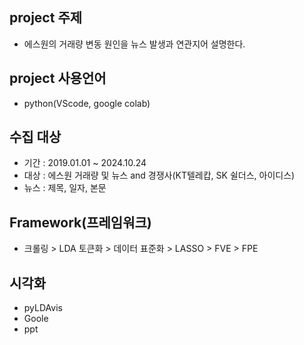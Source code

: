 ## project 주제
- 에스원의 거래량 변동 원인을 뉴스 발생과 연관지어 설명한다.
## project 사용언어 
- python(VScode, google colab)
## 수집 대상
- 기간 : 2019.01.01 ~ 2024.10.24
- 대상 : 에스원 거래량 및 뉴스 and 경쟁사(KT텔레캅, SK 쉴더스, 아이디스)
- 뉴스 : 제목, 일자, 본문
## Framework(프레임워크)
- 크롤링 > LDA 토큰화 > 데이터 표준화 > LASSO > FVE > FPE
## 시각화
- pyLDAvis
- Goole
- ppt
